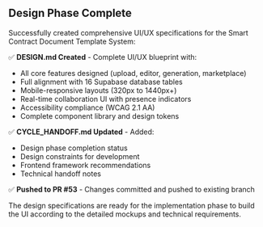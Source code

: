 ## Design Phase Complete

Successfully created comprehensive UI/UX specifications for the Smart Contract Document Template System:

✅ **DESIGN.md Created** - Complete UI/UX blueprint with:
- All core features designed (upload, editor, generation, marketplace)  
- Full alignment with 16 Supabase database tables
- Mobile-responsive layouts (320px to 1440px+)
- Real-time collaboration UI with presence indicators
- Accessibility compliance (WCAG 2.1 AA)
- Complete component library and design tokens

✅ **CYCLE_HANDOFF.md Updated** - Added:
- Design phase completion status
- Design constraints for development
- Frontend framework recommendations
- Technical handoff notes

✅ **Pushed to PR #53** - Changes committed and pushed to existing branch

The design specifications are ready for the implementation phase to build the UI according to the detailed mockups and technical requirements.
